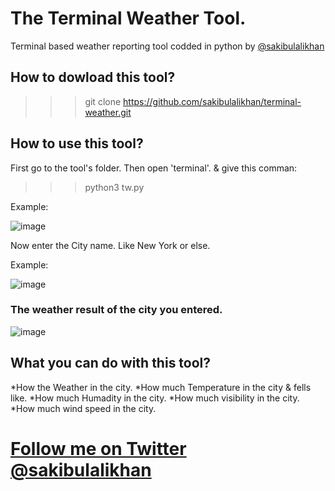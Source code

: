 # The Terminal Weather Tool.
Terminal based weather reporting tool codded in python by [@sakibulalikhan](https://twitter.com/sakibulalikhan)

## How to dowload this tool?
>>> git clone https://github.com/sakibulalikhan/terminal-weather.git

## How to use this tool?
First go to the tool's folder. Then open 'terminal'. & give this comman:
>>> python3 tw.py

Example:

![image](https://user-images.githubusercontent.com/75080608/192151124-3556be88-d15b-4720-8905-c5edab520ba6.png)

Now enter the City name. Like New York or else.

Example:

![image](https://user-images.githubusercontent.com/75080608/192151181-6031b892-2e61-40db-b3a1-c918c476bd4d.png)

### The weather result of the city you entered.

![image](https://user-images.githubusercontent.com/75080608/192151232-1629758e-9a5a-4dd5-a589-39b7e64db66c.png)

## What you can do with this tool?

*How the Weather in the city.
*How much Temperature in the city & fells like.
*How much Humadity in the city.
*How much visibility in the city.
*How much wind speed in the city.

# [Follow me on Twitter](https://twitter.com/sakibulalikhan) [@sakibulalikhan](https://twitter.com/sakibulalikhan)
